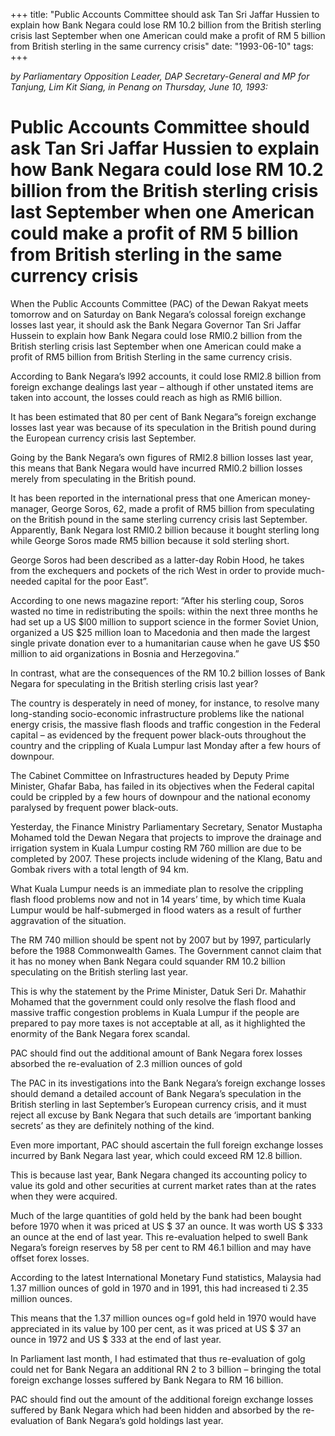 +++ 
title: "Public Accounts Committee should ask Tan Sri Jaffar Hussien to explain how Bank Negara could lose RM 10.2 billion from the British sterling crisis last September when one American could make a profit of RM 5 billion from British sterling in the same currency crisis"
date: "1993-06-10"
tags:
+++

_by Parliamentary Opposition Leader, DAP Secretary-General and MP for Tanjung, Lim Kit Siang, in Penang on Thursday, June 10, 1993:_

# Public Accounts Committee should ask Tan Sri Jaffar Hussien to explain how Bank Negara could lose RM 10.2 billion from the British sterling crisis last September when one American could make a profit of RM 5 billion from British sterling in the same currency crisis							   

When the Public Accounts Committee (PAC) of the Dewan Rakyat meets tomorrow and on Saturday on Bank Negara’s colossal foreign exchange losses last year, it should ask the Bank Negara Governor Tan Sri Jaffar Hussein to explain how Bank Negara could lose RMl0.2 billion from the British sterling crisis last September when one American could make a profit of RM5 billion from British Sterling in the same currency crisis.</u>

According to Bank Negara’s l992 accounts, it could lose RMl2.8 billion from foreign exchange dealings last year – although if other unstated items are taken into account, the losses could reach as high as RMl6 billion. 

It has been estimated that 80 per cent of Bank Negara”s foreign exchange losses last year was because of its speculation in the British pound during the European currency crisis last September.

Going by the Bank Negara’s own figures of RMl2.8 billion losses last year, this means that Bank Negara would have incurred RMl0.2 billion losses merely from speculating in the British pound. 

It has been reported in the international press that one American money-manager, George Soros, 62, made a profit of RM5 billion from speculating on the British pound in the same sterling currency crisis last September. Apparently, Bank Negara lost RMl0.2 billion because it bought sterling long while George Soros made RM5 billion because it sold sterling short. 

George Soros had been described as a latter-day Robin Hood, he takes from the exchequers and pockets of the rich West in order to provide much-needed capital for the poor East”.

According to one news magazine report: “After his sterling coup, Soros wasted no time in redistributing the spoils: within the next three months he had set up a US $l00 million to support science in the former Soviet Union, organized a US $25 million loan to Macedonia and then made the largest single private donation ever to a humanitarian cause when he gave US $50 million to aid organizations in Bosnia and Herzegovina.” 

In contrast, what are the consequences of the RM 10.2 billion losses of Bank Negara for speculating in the British sterling crisis last year?

The country is desperately in need of money, for instance, to resolve many long-standing socio-economic infrastructure problems like the national energy crisis, the massive flash floods and traffic congestion in the Federal capital – as evidenced by the frequent power black-outs throughout the country and the crippling of Kuala Lumpur last Monday after a few hours of downpour.

The Cabinet Committee on Infrastructures headed by Deputy Prime Minister, Ghafar Baba, has failed in its objectives when the Federal capital could be crippled by a few hours of downpour and the national economy paralysed by frequent power black-outs.

Yesterday, the Finance Ministry Parliamentary Secretary, Senator Mustapha Mohamed told the Dewan Negara that projects to improve the drainage and irrigation system in Kuala Lumpur costing RM 760 million are due to be completed by 2007. These projects include widening of the Klang, Batu and Gombak rivers with a total length of 94 km.

What Kuala Lumpur needs is an immediate plan to resolve the crippling flash flood problems now and not in 14 years’ time, by which time Kuala Lumpur would be half-submerged in flood waters as a result of further aggravation of the situation.

The RM 740 million should be spent not by 2007 but by 1997, particularly before the 1988 Commonwealth Games. The Government cannot claim that it has no money when Bank Negara could squander RM 10.2 billion speculating on the British sterling last year.

This is why the statement by the Prime Minister, Datuk Seri Dr. Mahathir Mohamed that the government could only resolve the flash flood and massive traffic congestion problems in Kuala Lumpur if the people are prepared to pay more taxes is not acceptable at all, as it highlighted the enormity of the Bank Negara forex scandal.

PAC should find out the additional amount of Bank Negara forex losses absorbed the re-evaluation of 2.3 million ounces of gold																   

The PAC in its investigations into the Bank Negara’s foreign exchange losses should demand a detailed account of Bank Negara’s speculation in the British sterling in last September’s European currency crisis, and it must reject all excuse by Bank Negara that such details are ‘important banking secrets’ as they are definitely nothing of the kind.

Even more important, PAC should ascertain the full foreign exchange losses incurred by Bank Negara last year, which could exceed RM 12.8 billion.

This is because last year, Bank Negara changed its accounting policy to value its gold and other securities at current market rates than at the rates when they were acquired.

Much of the large quantities of gold held by the bank had been bought before 1970 when it was priced at US $ 37 an ounce. It was worth US $ 333 an ounce at the end of last year. This re-evaluation helped to swell Bank Negara’s foreign reserves by 58 per cent to RM 46.1 billion and may have offset forex losses.

According to the latest International Monetary Fund statistics, Malaysia had 1.37 million ounces of gold in 1970 and in 1991, this had increased ti 2.35 million ounces.

This means that the 1.37 million ounces og=f gold held in 1970 would have appreciated in its value by 100 per cent, as it was priced at US $ 37 an ounce in 1972 and US $ 333 at the end of last year.

In Parliament last month, I had estimated that thus re-evaluation of golg could net for Bank Negara an additional RN 2 to 3 billion – bringing the total foreign exchange losses suffered by Bank Negara to RM 16 billion.

PAC should find out the amount of the additional foreign exchange losses suffered by Bank Negara which had been hidden and absorbed by the re-evaluation of Bank Negara’s gold holdings last year.
 
